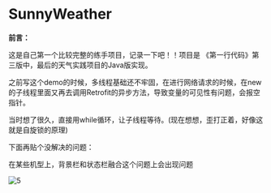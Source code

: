 # SunnyWeather

**前言：**

这是自己第一个比较完整的练手项目，记录一下吧！！项目是 《第一行代码》第三版中，最后的天气实践项目的Java版实现。



之前写这个demo的时候，多线程基础还不牢固，在进行网络请求的时候，在new 的子线程里面又再去调用Retrofit的异步方法，导致变量的可见性有问题，会报空指针。

当时想了很久，直接用while循环，让子线程等待。(现在想想，歪打正着，好像这就是自旋锁的原理)



下面再贴个没解决的问题：

在某些机型上，背景栏和状态栏融合这个问题上会出现问题

![5](D:\NewLearn\AndroidProject\sunny\photo\5.png)

